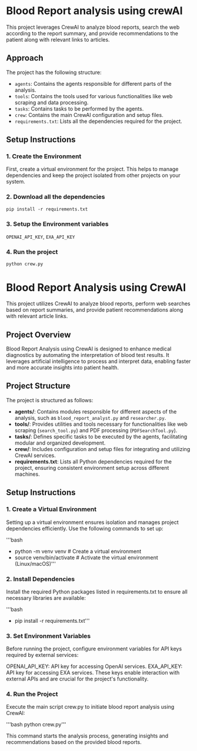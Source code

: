 # Blood Report analysis using crewAI
This project leverages CrewAI to analyze blood reports, search the web according to the report summary, and provide recommendations to the patient along with relevant links to articles.

## Approach
The project has the following structure:

- `agents`: Contains the agents responsible for different parts of the analysis.
- `tools`: Contains the tools used for various functionalities like web scraping and data processing.
- `tasks`: Contains tasks to be performed by the agents.
- `crew`: Contains the main CrewAI configuration and setup files.
- `requirements.txt`: Lists all the dependencies required for the project.

## Setup Instructions

### 1. Create the Environment

First, create a virtual environment for the project. This helps to manage dependencies and keep the project isolated from other projects on your system.

### 2. Download all the dependencies
```pip install -r requirements.txt```

### 3. Setup the Environment variables
```OPENAI_API_KEY```,
```EXA_API_KEY```

### 4. Run the project
```python crew.py``` 




# Blood Report Analysis using CrewAI

This project utilizes CrewAI to analyze blood reports, perform web searches based on report summaries, and provide patient recommendations along with relevant article links.

## Project Overview

Blood Report Analysis using CrewAI is designed to enhance medical diagnostics by automating the interpretation of blood test results. It leverages artificial intelligence to process and interpret data, enabling faster and more accurate insights into patient health.

## Project Structure

The project is structured as follows:

- **agents/**: Contains modules responsible for different aspects of the analysis, such as `blood_report_analyst.py` and `researcher.py`.
- **tools/**: Provides utilities and tools necessary for functionalities like web scraping (`search_tool.py`) and PDF processing (`PDFSearchTool.py`).
- **tasks/**: Defines specific tasks to be executed by the agents, facilitating modular and organized development.
- **crew/**: Includes configuration and setup files for integrating and utilizing CrewAI services.
- **requirements.txt**: Lists all Python dependencies required for the project, ensuring consistent environment setup across different machines.

## Setup Instructions

### 1. Create a Virtual Environment

Setting up a virtual environment ensures isolation and manages project dependencies efficiently. Use the following commands to set up:

'''bash
- python -m venv venv  # Create a virtual environment
- source venv/bin/activate  # Activate the virtual environment (Linux/macOS)'''

### 2. Install Dependencies
Install the required Python packages listed in requirements.txt to ensure all necessary libraries are available:

'''bash
- pip install -r requirements.txt'''


### 3. Set Environment Variables
Before running the project, configure environment variables for API keys required by external services:

OPENAI_API_KEY: API key for accessing OpenAI services.
EXA_API_KEY: API key for accessing EXA services.
These keys enable interaction with external APIs and are crucial for the project's functionality.

### 4. Run the Project
Execute the main script crew.py to initiate blood report analysis using CrewAI:

'''bash
python crew.py''' 

This command starts the analysis process, generating insights and recommendations based on the provided blood reports.

